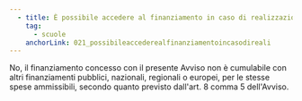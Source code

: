 ```yaml
---
  - title: È possibile accedere al finanziamento in caso di realizzazione della migrazione al cloud, con l'ausilio di Fondi pubblici,nazionali, regionali o europei prima della pubblicazione dell'Avviso riferito alla Misura 1.2?
    tag:
      - scuole
    anchorLink: 021_possibileaccederealfinanziamentoincasodireali
---
```


No, il finanziamento concesso con il presente Avviso non è cumulabile con altri finanziamenti pubblici, nazionali, regionali o europei, per le stesse spese ammissibili, secondo quanto previsto dall'art. 8 comma 5 dell'Avviso.